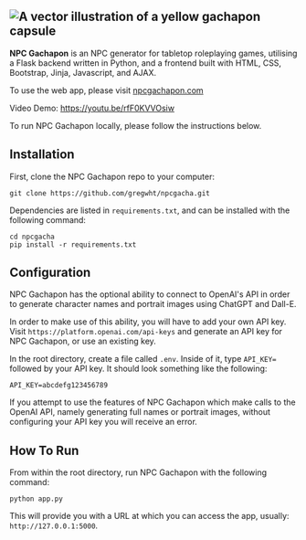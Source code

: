 ![A vector illustration of a yellow gachapon capsule](https://github.com/gregwht/npcgachapon/blob/main/static/img/NPC%20Gachapon%20Header.png)
---
**NPC Gachapon** is an NPC generator for tabletop roleplaying games, utilising a Flask backend written in Python, and a frontend built with HTML, CSS, Bootstrap, Jinja, Javascript, and AJAX.

To use the web app, please visit [npcgachapon.com](https://www.npcgachapon.com) 

Video Demo:  https://youtu.be/rfF0KVVOsiw

To run NPC Gachapon locally, please follow the instructions below.


## Installation
First, clone the NPC Gachapon repo to your computer:

```
git clone https://github.com/gregwht/npcgacha.git
```

Dependencies are listed in `requirements.txt`, and can be installed with the following command:
```
cd npcgacha
pip install -r requirements.txt
```

## Configuration
NPC Gachapon has the optional ability to connect to OpenAI's API in order to generate character names and portrait images using ChatGPT and Dall-E.

In order to make use of this ability, you will have to add your own API key. Visit `https://platform.openai.com/api-keys` and generate an API key for NPC Gachapon, or use an existing key.

In the root directory, create a file called `.env`. Inside of it, type `API_KEY=` followed by your API key. It should look something like the following:
```
API_KEY=abcdefg123456789
```
If you attempt to use the features of NPC Gachapon which make calls to the OpenAI API, namely generating full names or portrait images, without configuring your API key you will receive an error.


## How To Run
From within the root directory, run NPC Gachapon with the following command:
```
python app.py
```
This will provide you with a URL at which you can access the app, usually: `http://127.0.0.1:5000`.
